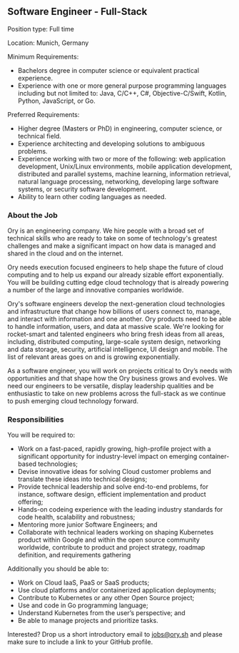 ## Software Engineer - Full-Stack

Position type: Full time 

Location: Munich, Germany 

Minimum Requirements: 
* Bachelors degree in computer science or equivalent practical experience. 
* Experience with one or more general purpose programming languages including but not limited to: Java, C/C++, C#, Objective-C/Swift, Kotlin, Python, JavaScript, or Go. 

Preferred Requirements: 
* Higher degree (Masters or PhD) in engineering, computer science, or technical field. 
* Experience architecting and developing solutions to ambiguous problems. 
* Experience working with two or more of the following: web application development, Unix/Linux environments, mobile application development, distributed and parallel systems, machine learning, information retrieval, natural language processing, networking, developing large software systems, or security software development. 
* Ability to learn other coding languages as needed. 

### About the Job 

Ory is an engineering company. We hire people with a broad set of technical skills who are ready to take on some of technology's greatest challenges and make a significant impact on how data is managed and shared in the cloud and on the internet. 

Ory needs execution focused engineers to help shape the future of cloud computing and to help us expand our already sizable effort exponentially. You will be building cutting edge cloud technology that is already powering a number of the large and innovative companies worldwide. 

Ory's software engineers develop the next-generation cloud technologies and infrastructure that change how billions of users connect to, manage, and interact with information and one another. Ory products need to be able to handle information, users, and data at massive scale. We're looking for rocket-smart and talented engineers who bring fresh ideas from all areas, including, distributed computing, large-scale system design, networking and data storage, security, artificial intelligence, UI design and mobile. The list of relevant areas goes on and is growing exponentially. 

As a software engineer, you will work on projects critical to Ory’s needs with opportunities and that shape how the Ory business grows and evolves. We need our engineers to be versatile, display leadership qualities and be enthusiastic to take on new problems across the full-stack as we continue to push emerging cloud technology forward. 

### Responsibilities 

You will be required to:
* Work on a fast-paced, rapidly growing, high-profile project with a significant opportunity for industry-level impact on emerging container-based technologies;
* Devise innovative ideas for solving Cloud customer problems and translate these ideas into technical designs;
* Provide technical leadership and solve end-to-end problems, for instance, software design, efficient implementation and product offering;
* Hands-on codeing experience with the leading industry standards for code health, scalability and robustness; 
* Mentoring more junior Software Engineers; and
* Collaborate with technical leaders working on shaping Kubernetes product within Google and within the open source community worldwide, contribute to product and project strategy, roadmap definition, and requirements gathering

Additionally you should be able to:
* Work on Cloud IaaS, PaaS or SaaS products;
* Use cloud platforms and/or containerized application deployments;
* Contribute to Kubernetes or any other Open Source project;
* Use and code in Go programming language;
* Understand Kubernetes from the user’s perspective; and
* Be able to manage projects and prioritize tasks.

Interested? Drop us a short introductory email to [jobs@ory.sh](mailto:jobs@ory.sh) and please make sure to include a link to your GitHub profile. 
